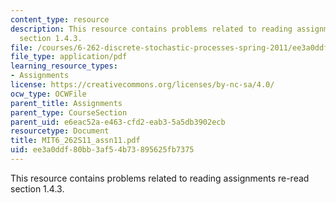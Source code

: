 ```yaml
---
content_type: resource
description: This resource contains problems related to reading assignments re-read
  section 1.4.3.
file: /courses/6-262-discrete-stochastic-processes-spring-2011/ee3a0ddf80bb3af54b73895625fb7375_MIT6_262S11_assn11.pdf
file_type: application/pdf
learning_resource_types:
- Assignments
license: https://creativecommons.org/licenses/by-nc-sa/4.0/
ocw_type: OCWFile
parent_title: Assignments
parent_type: CourseSection
parent_uid: e6eac52a-e463-cfd2-eab3-5a5db3902ecb
resourcetype: Document
title: MIT6_262S11_assn11.pdf
uid: ee3a0ddf-80bb-3af5-4b73-895625fb7375
---
```

This resource contains problems related to reading assignments re-read section 1.4.3.